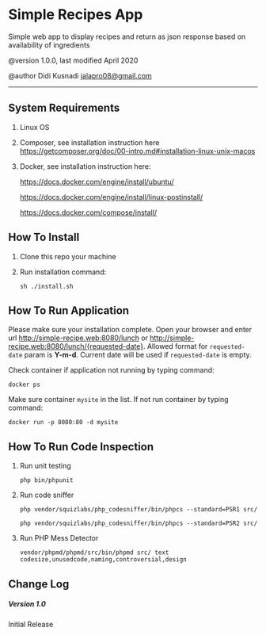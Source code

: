 
# Simple Recipes App

Simple web app to display recipes and return as json response based on availability of ingredients

@version     1.0.0, last modified April 2020

@author      Didi Kusnadi <jalapro08@gmail.com>

---

## System Requirements

1. Linux OS

2. Composer, see installation instruction here https://getcomposer.org/doc/00-intro.md#installation-linux-unix-macos

3. Docker, see installation instruction here:

	https://docs.docker.com/engine/install/ubuntu/

	https://docs.docker.com/engine/install/linux-postinstall/

	https://docs.docker.com/compose/install/ 


## How To Install

1. Clone this repo your machine

2. Run installation command:

	`sh ./install.sh`


## How To Run Application

Please make sure your installation complete. Open your browser and enter url http://simple-recipe.web:8080/lunch or http://simple-recipe.web:8080/lunch/{requested-date}. Allowed format for `requested-date` param is **Y-m-d**. Current date will be used if `requested-date` is empty.

Check container if application not running by typing command:

	docker ps

Make sure container `mysite` in the list. If not run container by typing command:

	docker run -p 8080:80 -d mysite


## How To Run Code Inspection

1. Run unit testing

	`php bin/phpunit`

2. Run code sniffer

	`php vendor/squizlabs/php_codesniffer/bin/phpcs --standard=PSR1 src/`

	`php vendor/squizlabs/php_codesniffer/bin/phpcs --standard=PSR2 src/`

3. Run PHP Mess Detector

	`vendor/phpmd/phpmd/src/bin/phpmd src/ text codesize,unusedcode,naming,controversial,design`


## Change Log

##### Version 1.0

Initial Release